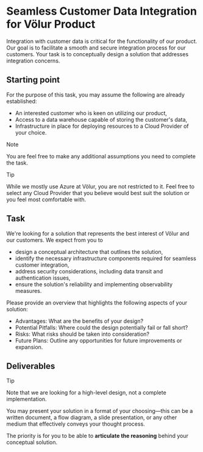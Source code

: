 # Seamless Customer Data Integration for Völur Product

Integration with customer data is critical for the functionality of our
product. Our goal is to facilitate a smooth and secure integration process for
our customers. Your task is to conceptually design a solution that addresses
integration concerns.

## Starting point

For the purpose of this task, you may assume the following are already established:

- An interested customer who is keen on utilizing our product,
- Access to a data warehouse capable of storing the customer's data,
- Infrastructure in place for deploying resources to a Cloud Provider of your choice.

> [!NOTE]
> You are feel free to make any additional assumptions you need to complete the
> task.

> [!TIP]
> While we mostly use Azure at Völur, you are not restricted to it. Feel
> free to select any Cloud Provider that you believe would best suit the
> solution or you feel most comfortable with.

## Task

We're looking for a solution that represents the best interest of Völur and our
customers. We expect from you to

- design a conceptual architecture that outlines the solution,
- identify the necessary infrastructure components required for seamless customer integration,
- address security considerations, including data transit and authentication issues,
- ensure the solution's reliability and implementing observability measures.

Please provide an overview that highlights the following aspects of your solution:

- Advantages: What are the benefits of your design?
- Potential Pitfalls: Where could the design potentially fail or fall short?
- Risks: What risks should be taken into consideration?
- Future Plans: Outline any opportunities for future improvements or expansion.

## Deliverables

> [!TIP]
> Note that we are looking for a high-level design, not a complete
> implementation.

You may present your solution in a format of your choosing—this can be a
written document, a flow diagram, a slide presentation, or any other medium
that effectively conveys your thought process.

The priority is for you to be able to **articulate the reasoning** behind your
conceptual solution.
